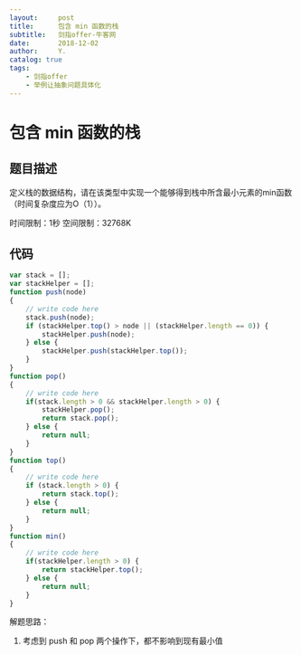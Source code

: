 ```yaml
---
layout:     post
title:      包含 min 函数的栈
subtitle:   剑指offer-牛客网
date:       2018-12-02
author:     Y.
catalog: true
tags:
    - 剑指offer  
    - 举例让抽象问题具体化
---
```


# 包含 min 函数的栈

## 题目描述  

定义栈的数据结构，请在该类型中实现一个能够得到栈中所含最小元素的min函数（时间复杂度应为O（1））。

时间限制：1秒 空间限制：32768K  

## 代码  

```javascript  
var stack = [];
var stackHelper = [];
function push(node)
{
    // write code here
    stack.push(node);
    if (stackHelper.top() > node || (stackHelper.length == 0)) {
        stackHelper.push(node);
    } else {
        stackHelper.push(stackHelper.top());
    }
}
function pop()
{
    // write code here
    if(stack.length > 0 && stackHelper.length > 0) {
        stackHelper.pop();
        return stack.pop();
    } else {
        return null;
    }
}
function top()
{
    // write code here
    if (stack.length > 0) {
        return stack.top();
    } else {
        return null;
    }
}
function min()
{
    // write code here
    if(stackHelper.length > 0) {
        return stackHelper.top();
    } else {
        return null;
    }
}
```

解题思路：

1. 考虑到 push 和 pop 两个操作下，都不影响到现有最小值